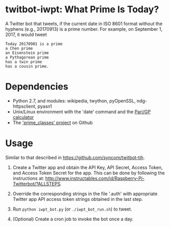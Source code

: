 # twitbot-iwpt: What Prime Is Today?

A Twitter bot that tweets, if the current date in ISO 8601 format without the
hyphens (e.g., 20170913) is a prime number. For example, on September 1, 2017,
it would tweet

```
Today 20170901 is a prime 
a Chen prime
an Eisenstein prime
a Pythagorean prime
has a twin prime
has a cousin prime.
```

# Dependencies
- Python 2.7, and modules: wikipedia, twython, pyOpenSSL, ndg-httpsclient,
  pyasn1
- Unix/Linux environment with the 'date' command and the [Pari/GP
  calculator](http://pari.math.u-bordeaux.fr/)
- The ['prime_classes' project](https://github.com/syncom/prime_classes) on
  Github

# Usage
Similar to that described in https://github.com/syncom/twitbot-tih.

1. Create a Twitter app and obtain the API Key, API Secret, Access Token, and
Access Token Secret for the app. This can be done by following the
instructions at:
http://www.instructables.com/id/Raspberry-Pi-Twitterbot/?ALLSTEPS.

2. Override the corresponding strings in the file '.auth' with appropriate
Twitter app API access token strings obtained in the last step.

3. Run `python iwpt_bot.py` (or `./iwpt_bot_run.sh`) to tweet.

4. (Optional) Create a cron job to invoke the bot once a day.

